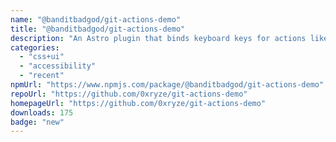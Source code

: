 ```yaml
---
name: "@banditbadgod/git-actions-demo"
title: "@banditbadgod/git-actions-demo"
description: "An Astro plugin that binds keyboard keys for actions like focus on search box and others"
categories:
  - "css+ui"
  - "accessibility"
  - "recent"
npmUrl: "https://www.npmjs.com/package/@banditbadgod/git-actions-demo"
repoUrl: "https://github.com/0xryze/git-actions-demo"
homepageUrl: "https://github.com/0xryze/git-actions-demo"
downloads: 175
badge: "new"
---
```

